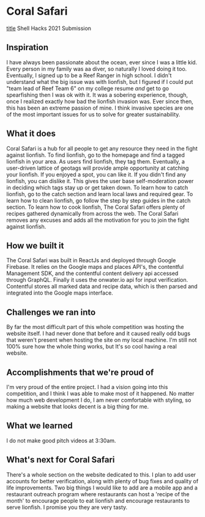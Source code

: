# Coral Safari
[title](https://www.coralsafari.us)
Shell Hacks 2021 Submission
## Inspiration
I have always been passionate about the ocean, ever since I was a little kid. Every person in my family was aa diver, so naturally I loved doing it too. Eventually, I signed up to be a Reef Ranger in high school. I didn't understand what the big issue was with lionfish, but I figured if I could put "team lead of Reef Team 6" on my college resume _and_ get to go spearfishing then I was ok with it. It was a sobering experience, though, once I realized exactly how bad the lionfish invasion was. Ever since then, this has been an extreme passion of mine. I think invasive species are one of the most important issues for us to solve for greater sustainability.
## What it does
Coral Safari is a hub for all people to get any resource they need in the fight against lionfish. To find lionfish, go to the homepage and find a tagged lionfish in your area. As users find lionfish, they tag them. Eventually, a user-driven lattice of geotags will provide ample opportunity at catching your lionfish. If you enjoyed a spot, you can like it. If you didn't find any lionfish, you can dislike it. This gives the user base self-moderation power in deciding which tags stay up or get taken down. To learn how to catch lionfish, go to the catch section and learn local laws and required gear. To learn how to clean lionfish, go follow the step by step guides in the catch section. To learn how to cook lionfish, The Coral Safari offers plenty of recipes gathered dynamically from across the web. The Coral Safari removes any excuses and adds all the motivation for you to join the fight against lionfish. 
## How we built it
The Coral Safari was built in ReactJs and deployed through Google Firebase. It relies on the Google maps and places API's, the contentful Management SDK, and the contentful content delivery api accessed through GraphQL. Finally it uses the onwater.io api for input verification. Contentful stores all marked data and recipe data, which is then parsed and integrated into the Google maps interface.
## Challenges we ran into
By far the most difficult part of this whole competition was hosting the website itself. I had never done that before and it caused really odd bugs that weren't present when hosting the site on my local machine. I'm still not 100% sure how the whole thing works, but It's so cool having a real website.
## Accomplishments that we're proud of
I'm very proud of the entire project. I had a vision going into this competition, and I think I was able to make most of it happened. No matter how much web development I do, I am never comfortable with styling, so making a website that looks decent is a big thing for me.
## What we learned
I do not make good pitch videos at 3:30am.
## What's next for Coral Safari
There's a whole section on the website dedicated to this. I plan to add user accounts for better verification, along with plenty of bug fixes and quality of life improvements. Two big things I would like to add are a mobile app and a restaurant outreach program where restaurants can host a 'recipe of the month' to encourage people to eat lionfish and encourage restaurants to serve lionfish. I promise you they are very tasty.
